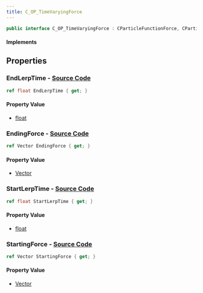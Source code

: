 ```yaml
---
title: C_OP_TimeVaryingForce
---
```


```csharp
public interface C_OP_TimeVaryingForce : CParticleFunctionForce, CParticleFunction, ISchemaClass<CParticleFunction>, ISchemaClass<CParticleFunctionForce>, ISchemaClass<C_OP_TimeVaryingForce>, ISchemaField, ISchemaClass, INativeHandle
```

#### Implements

## Properties

### **EndLerpTime** - [Source Code](https://github.com/swiftly-solution/swiftlys2/blob/main/managed/src/SwiftlyS2.Generated/Schemas/Interfaces/C_OP_TimeVaryingForce.cs#L20)

```csharp
ref float EndLerpTime { get; }
```

#### Property Value

- [float](https://learn.microsoft.com/dotnet/api/system.single)

### **EndingForce** - [Source Code](https://github.com/swiftly-solution/swiftlys2/blob/main/managed/src/SwiftlyS2.Generated/Schemas/Interfaces/C_OP_TimeVaryingForce.cs#L22)

```csharp
ref Vector EndingForce { get; }
```

#### Property Value

- [Vector](/docs/api/shared/natives/vector)

### **StartLerpTime** - [Source Code](https://github.com/swiftly-solution/swiftlys2/blob/main/managed/src/SwiftlyS2.Generated/Schemas/Interfaces/C_OP_TimeVaryingForce.cs#L16)

```csharp
ref float StartLerpTime { get; }
```

#### Property Value

- [float](https://learn.microsoft.com/dotnet/api/system.single)

### **StartingForce** - [Source Code](https://github.com/swiftly-solution/swiftlys2/blob/main/managed/src/SwiftlyS2.Generated/Schemas/Interfaces/C_OP_TimeVaryingForce.cs#L18)

```csharp
ref Vector StartingForce { get; }
```

#### Property Value

- [Vector](/docs/api/shared/natives/vector)

